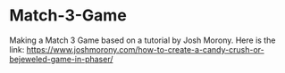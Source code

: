 # Match-3-Game
Making a Match 3 Game based on a tutorial by Josh Morony. Here is the link:
https://www.joshmorony.com/how-to-create-a-candy-crush-or-bejeweled-game-in-phaser/
